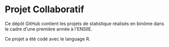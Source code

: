 # Projet Collaboratif

Ce dépôt GitHub contient les projets de statistique réalisés en binôme dans le cadre d'une première année à l'ENSIIE.

Ce projet a été codé avec le language R.
